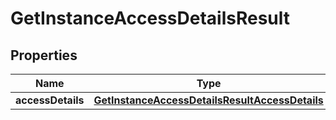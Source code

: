 

# GetInstanceAccessDetailsResult


## Properties

| Name | Type | Description | Notes |
|------------ | ------------- | ------------- | -------------|
|**accessDetails** | [**GetInstanceAccessDetailsResultAccessDetails**](GetInstanceAccessDetailsResultAccessDetails.md) |  |  [optional] |



